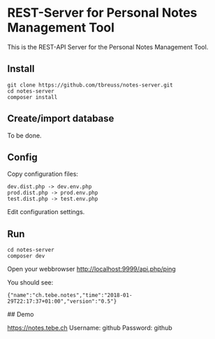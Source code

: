 # REST-Server for Personal Notes Management Tool

This is the REST-API Server for the Personal Notes Management Tool.

## Install

    git clone https://github.com/tbreuss/notes-server.git
    cd notes-server
    composer install

## Create/import database

To be done.

## Config

Copy configuration files:

    dev.dist.php -> dev.env.php
    prod.dist.php -> prod.env.php
    test.dist.php -> test.env.php

Edit configuration settings.        

## Run

    cd notes-server
    composer dev
    
Open your webbrowser <http://localhost:9999/api.php/ping>

You should see:

    {"name":"ch.tebe.notes","time":"2018-01-29T22:17:37+01:00","version":"0.5"}  

## Demo

https://notes.tebe.ch
Username: github
Password: github
